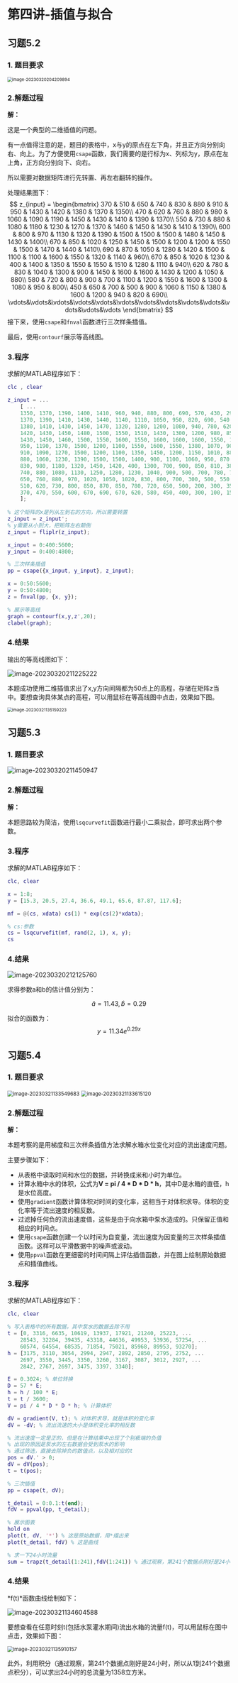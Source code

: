 # **第四讲-插值与拟合**





## 习题5.2

### 1. 题目要求

<img src="https://raw.githubusercontent.com/Zhu-Shatong/cloudimg/master/img/image-20230320204209894.png" alt="image-20230320204209894" style="zoom: 67%;" />

### 2.解题过程

**解：**

这是一个典型的二维插值的问题。

有一点值得注意的是，题目的表格中，x与y的原点在左下角，并且正方向分别向右、向上。为了方便使用`csape`函数，我们需要的是行标为x、列标为y，原点在左上角，正方向分别向下、向右。

所以需要对数据矩阵进行先转置、再左右翻转的操作。

处理结果图下：
$$
z_{input} =
\begin{bmatrix}
370 & 510 & 650 & 740 & 830 & 880 & 910 & 950 & 1430 & 1420 & 1380 & 1370 & 1350\\
470 & 620 & 760 & 880 & 980 & 1060 & 1090 & 1190 & 1450 & 1430 & 1410 & 1390 & 1370\\
550 & 730 & 880 & 1080 & 1180 & 1230 & 1270 & 1370 & 1460 & 1450 & 1430 & 1410 & 1390\\
600 & 800 & 970 & 1130 & 1320 & 1390 & 1500 & 1500 & 1500 & 1480 & 1450 & 1430 & 1400\\
670 & 850 & 1020 & 1250 & 1450 & 1500 & 1200 & 1200 & 1550 & 1500 & 1470 & 1440 & 1410\\
690 & 870 & 1050 & 1280 & 1420 & 1500 & 1100 & 1100 & 1600 & 1550 & 1320 & 1140 & 960\\
670 & 850 & 1020 & 1230 & 400 & 1400 & 1350 & 1550 & 1550 & 1510 & 1280 & 1110 & 940\\
620 & 780 & 830 & 1040 & 1300 & 900 & 1450 & 1600 & 1600 & 1430 & 1200 & 1050 & 880\\
580 & 720 & 800 & 900 & 700 & 1100 & 1200 & 1550 & 1600 & 1300 & 1080 & 950 & 800\\
450 & 650 & 700 & 500 & 900 & 1060 & 1150 & 1380 & 1600 & 1200 & 940 & 820 & 690\\
\vdots&\vdots&\vdots&\vdots&\vdots&\vdots&\vdots&\vdots&\vdots&\vdots&\vdots&\vdots&\vdots
\end{bmatrix}
$$
接下来，使用`csape`和`fnval`函数进行三次样条插值。

最后，使用`contourf`展示等高线图。

### 3.程序

求解的MATLAB程序如下：

```matlab
clc , clear

z_input = ...
    [ ...
    1350, 1370, 1390, 1400, 1410, 960, 940, 880, 800, 690, 570, 430, 290, 210, 150; ...
    1370, 1390, 1410, 1430, 1440, 1140, 1110, 1050, 950, 820, 690, 540, 380, 300, 210; ...
    1380, 1410, 1430, 1450, 1470, 1320, 1280, 1200, 1080, 940, 780, 620, 460, 370, 350; ...
    1420, 1430, 1450, 1480, 1500, 1550, 1510, 1430, 1300, 1200, 980, 850, 750, 550, 500; ...
    1430, 1450, 1460, 1500, 1550, 1600, 1550, 1600, 1600, 1600, 1550, 1500, 1500, 1550, 1550; ...
    950, 1190, 1370, 1500, 1200, 1100, 1550, 1600, 1550, 1380, 1070, 900, 1050, 1150, 1200; ...
    910, 1090, 1270, 1500, 1200, 1100, 1350, 1450, 1200, 1150, 1010, 880, 1000, 1050, 1100; ...
    880, 1060, 1230, 1390, 1500, 1500, 1400, 900, 1100, 1060, 950, 870, 900, 936, 950; ...
    830, 980, 1180, 1320, 1450, 1420, 400, 1300, 700, 900, 850, 810, 380, 780, 750; ...
    740, 880, 1080, 1130, 1250, 1280, 1230, 1040, 900, 500, 700, 780, 750, 650, 550; ...
    650, 760, 880, 970, 1020, 1050, 1020, 830, 800, 700, 300, 500, 550, 480, 350; ...
    510, 620, 730, 800, 850, 870, 850, 780, 720, 650, 500, 200, 300, 350, 320; ...
    370, 470, 550, 600, 670, 690, 670, 620, 580, 450, 400, 300, 100, 150, 250; ...
    ];
    
% 这个矩阵的x是列从左到右的方向，所以需要转置
z_input = z_input';
% y需要从小到大，把矩阵左右颠倒
z_input = fliplr(z_input);

x_input = 0:400:5600;
y_input = 0:400:4800;

% 三次样条插值
pp = csape({x_input, y_input}, z_input);

x = 0:50:5600;
y = 0:50:4800;
z = fnval(pp, {x, y});

% 展示等高线
graph = contourf(x,y,z',20);
clabel(graph);
```

### 4.结果

输出的等高线图如下：

![image-20230320211225222](https://raw.githubusercontent.com/Zhu-Shatong/cloudimg/master/img/image-20230320211225222.png)

本题成功使用二维插值求出了x,y方向间隔都为50点上的高程，存储在矩阵z当中。要想查询具体某点的高程，可以用鼠标在等高线图中点击，效果如下图。

<img src="https://raw.githubusercontent.com/Zhu-Shatong/cloudimg/master/img/image-20230321135159223.png" alt="image-20230321135159223" style="zoom: 67%;" />





## 习题5.3

### 1. 题目要求

![image-20230320211450947](https://raw.githubusercontent.com/Zhu-Shatong/cloudimg/master/img/image-20230320211450947.png)

### 2.解题过程

**解：**

本题思路较为简洁，使用`lsqcurvefit`函数进行最小二乘拟合，即可求出两个参数。

### 3.程序

求解的MATLAB程序如下：

```matlab
clc, clear

x = 1:8;
y = [15.3, 20.5, 27.4, 36.6, 49.1, 65.6, 87.87, 117.6];

mf = @(cs, xdata) cs(1) * exp(cs(2)*xdata);

% cs:参数
cs = lsqcurvefit(mf, rand(2, 1), x, y);
cs
```

### 4.结果

![image-20230320212125760](https://raw.githubusercontent.com/Zhu-Shatong/cloudimg/master/img/image-20230320212125760.png)

求得参数a和b的估计值分别为：

$$
\hat{a}=11.43,\hat{b}=0.29
$$

拟合的函数为：
$$
y=11.34e^{0.29x}
$$



## 习题5.4

### 1. 题目要求

<img src="C:\Users\admin\AppData\Roaming\Typora\typora-user-images\image-20230321133549683.png" alt="image-20230321133549683" style="zoom:80%;" />

<img src="https://raw.githubusercontent.com/Zhu-Shatong/cloudimg/master/img/image-20230321133615120.png" alt="image-20230321133615120" style="zoom:80%;" />

### 2.解题过程

**解：**

本题考察的是用梯度和三次样条插值方法求解水箱水位变化对应的流出速度问题。

主要步骤如下：

- 从表格中读取时间和水位的数据，并转换成米和小时为单位。
- 计算水箱中水的体积，公式为**V = pi / 4 * D * D * h**，其中D是水箱的直径，h是水位高度。
- 使用`gradient`函数计算体积对时间的变化率，这相当于对体积求导。体积的变化率等于流出速度的相反数。
- 过滤掉任何负的流出速度值，这些是由于向水箱中泵水造成的。只保留正值和相应的时间点。
- 使用`csape`函数创建一个以时间为自变量，流出速度为因变量的三次样条插值函数。这样可以平滑数据中的噪声或波动。
- 使用`ppval`函数在更细密的时间间隔上评估插值函数，并在图上绘制原始数据点和插值曲线。

### 3.程序

求解的MATLAB程序如下：

```matlab
clc, clear

% 写入表格中的所有数据，其中泵水的数据去除不用
t = [0, 3316, 6635, 10619, 13937, 17921, 21240, 25223, ...
    28543, 32284, 39435, 43318, 44636, 49953, 53936, 57254, ...
    60574, 64554, 68535, 71854, 75021, 85968, 89953, 93270];
h = [3175, 3110, 3054, 2994, 2947, 2892, 2850, 2795, 2752, ...
    2697, 3550, 3445, 3350, 3260, 3167, 3087, 3012, 2927, ...
    2842, 2767, 2697, 3475, 3397, 3340];

E = 0.3024; % 单位转换
D = 57 * E;
h = h / 100 * E;
t = t / 3600;
V = pi / 4 * D * D * h; % 计算体积

dV = gradient(V, t); % 对体积求导，就是体积的变化率
dV = -dV; % 流出流速的大小是体积变化率的相反数

% 流出速度一定是正的，但是在计算结果中出现了个别极端的负值
% 出现的原因是泵水的左右数据会受到泵水的影响
% 通过筛选，直接去除掉负的数值点，以及相对应的t
pos = dV.' > 0; 
dV = dV(pos);
t = t(pos);

% 三次插值
pp = csape(t, dV);

t_detail = 0:0.1:t(end);
fdV = ppval(pp, t_detail);

% 展示图表
hold on
plot(t, dV, '*') % 这是原始数据，用*描出来
plot(t_detail, fdV) % 这是曲线

% 求一下24小时流量
sum = trapz(t_detail(1:241),fdV(1:241)) % 通过观察，第241个数据点刚好是24小时
```

### 4.结果

*f(t)*函数曲线绘制如下：

![image-20230321134604588](https://raw.githubusercontent.com/Zhu-Shatong/cloudimg/master/img/image-20230321134604588.png)

要想查看在任意时刻t(包括水泵灌水期间)流出水箱的流量f(t)，可以用鼠标在图中点击，效果如下图：

<img src="https://raw.githubusercontent.com/Zhu-Shatong/cloudimg/master/img/image-20230321135910157.png" alt="image-20230321135910157" style="zoom: 80%;" />

此外，利用积分（通过观察，第241个数据点刚好是24小时，所以从1到241个数据点积分），可以求出24小时的总流量为1358立方米。
